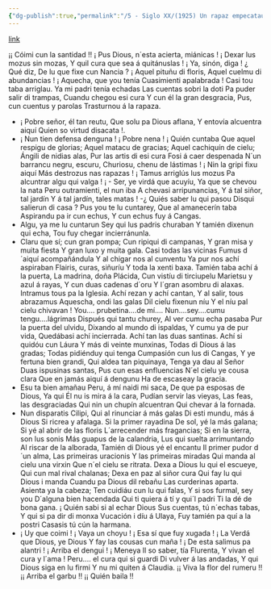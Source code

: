 ```yaml
---
{"dg-publish":true,"permalink":"/5 - Siglo XX/(1925) Un rapaz empecatau/","tags":["#Siglo_20","occidental","a1925","Mario_Gómez","escrito","Cangas_del_Narcea","poema"]}
---
```


[link](https://asturies.com/cavedaynava/unrapazempecatau.txt)

¡¡  Cóimi cun la santidad !!
 ¡ Pus Dious, n´esta acierta, miánicas !
 ¡ Dexar lus mozus sin mozas,
 Y quil cura que sea á quitánuslas !
 ¡ Ya, sinón, diga ! ¿ Qué diz, 
 De lu que fixe cun Nancia ?
 ¡ Aquel pituñu di floris,
 Aquel cuelmu di abundancias !
 ¡ Aquecha, que you tenía
 Cuasimienti apalabrada !
 Casi tou taba arriglau.
 Ya mi padri tenía echadas
 Las cuentas sobri la doti
 Pa puder salir di trampas,
 Cuandu chegou esi cura
 Y cun él la gran desgracia,
 Pus, cun cuentus y parolas
 Trasturnou á la rapaza.
 - ¡ Pobre señor, él tan reutu,
 Que solu pa Dious aflana,
 Y entovía alcuentra aiquí
 Quien so virtud disacata !.
 - ¡ Nun tien defensa denguna !
 ¡ Pobre nena ! ¡ Quién cuntaba
 Que aquel respigu de glorias;
 Aquel matacu de gracias;
 Aquel cachiquín de cielu;
 Ángili de nidias alas,
 Pur las artis di esi cura
 Fosi á caer despenada
 N´un barrancu negru, escuru,
 Churiosu, chenu de lástimas !
 ¡ Nin la gripi fixu aiquí
 Más destrozus nas rapazas !
 ¡ Tamus arriglús lus mozus
 Pa alcuntrar algu qui valga !
 ¡ - Ser, ye virdá que acuyíu,
 Ya que se chevou la nata
 Peru outramienti, el nun iba
 A chevasi arripunancias,
 Y á tal siñor, tal jardín
 Y á tal jardín, tales matas ! 
 -¿ Quiés saber lu qui pasou
 Disqui salierun di casa ?
 Pus you te lu cuntarey,
 Que al amanecerín taba
 Aspirandu pa ir cun echus,
 Y cun echus fuy á Cangas.
 - Algu, ya me lu cuntarun
 Sey qui lus padris churaban
 Y tamién dixenun qui echa,
 Tou fuy chegar incierránunla.
 - Claru que sí; cun gran pompa;
 Cun ripiqui di campanas,
 Y gran misa y muita fiesta
 Y gran luxo y muita gala.
 Casi todas las vicinas
 Fumus d´aiquí acompañándula
 Y al chigar nos al cunventu
 Ya pur nos achí aspiraban
 Flairis, curas, siñuríu
 Y toda la xenti baxa.
 Tamién taba achí á la puerta,
 La madrina, doña Plácida,
 Cun vistíu di tirciupelu
 Marietsu y azul á rayas,
 Y cun duas cadenas d´oru
 Y l´gran asombru di alaxas.
 Intramus tous pa la Iglesia.
 Achí rezan y achí cantan,
 Y al salir, tous abrazamus
 Aquescha, ondi las galas
 Dil cielu fixenun níu
 Y el níu pal cielu chivavan !
 You.... prubetina....de mí....
 Nun....sey....cumu tengu....lágrimas
 Dispués qui tantu churey,
 Al ver cumu echa pasaba
 Pur la puerta del ulvidu,
 Dixando al mundo di ispaldas,
 Y cumu ya de pur vida,
 Quedábasi achí incierrada.
 Achí tan las duas santinas.
 Achí si quidóu cun Láura
 Y más di veinte munxinas,
 Todas di Dious á las gradas;
 Todas pidiénduy qui tenga
 Cumpasión cun lus di Cangas,
 Y ye fertuna bien grandi,
 Qui aldea tan piquinaya,
 Tenga ya dau al Señor
 Duas ispusinas santas,
 Pus cun esas enfluencias
 N´el cielu ye cousa clara
 Que en jamás aiquí á dengunu
 Ha de escaseay la gracia.
 - Esu ta bien amañau
 Peru, á mí naidi mi saca,
 De que pa esposas de Dious,
 Ya qui Él nu is mira á la cara,
 Pudían servir las vieyas,
 Las feas, las desgraciadas 
 Qui nin un chupín alcuentran
 Qui chevar á la fornada.
 - Nun disparatis Cilipi,
 Qui al rinunciar á más galas
 Di esti mundu, más á Dious
 Si ricrea y afalaga.
 Si la primer rayadina
 De sol, yé la más galana;
 Si yé al abrir de las floris
 L´arrecender más fragancias;
 Si en la sierra, son lus sonis
 Más guapus de la calandria,
 Lus qui suelta arrimuntando
 Al riscar de la alborada,
 Tamién di Dious yé el encantu
 Il primer pudor d´un alma,
 Las primeiras uracionis
 Y las primeiras miradas
 Qui manda al cielu una virxin
 Que n´el cielu se ritrata.
 Dexa a Dious  lu qui el escueye,
 Qui cun mal rival chalanas;
 Dexa en paz al siñor cura
 Qui fay lu qui Dious i manda
 Cuandu pa Dious dil rebañu
 Las curderinas aparta.
 Asienta ya la cabeza;
 Ten cuidiáu cun lu qui falas, 
 Y si sos furmal, sey you
 D´alguna bien hacendada
 Qui ti quiera á tí y qui´l padri
 Ti la dé de bona gana.
 ¡ Quién sabi si al echar Dious
 Sus cuentas, tú n´echas tabas,
 Y qui si pa dir di monxa
 Vucación i díu á Ulaya,
 Fuy tamién pa quí a la postri
 Casasis tú cún la harmana.
 - ¡ Uy que coimi ! ¡ Vaya un choyu !
 ¡ Esa sí que fuy xugada !
 ¡ La Verdá que Dious, ye Dious
 Y fay las cousas cun maña !
 ¡ De esta salimus pa alantri !
 ¡ Arriba el dengui ! ¡ Meneya
 Il so saber, tía Flurenta,
 Y vivan el cura y l´ama !
 Peru.... el cura qui si guardi
 Di vulver á las andadas,
 Y qui Dious siga en lu firmi
 Y nu mi quiten á Claudia.
 ¡¡ Viva la flor del rumeru !!
 ¡¡ Arriba el garbu !! ¡¡ Quién baila !!